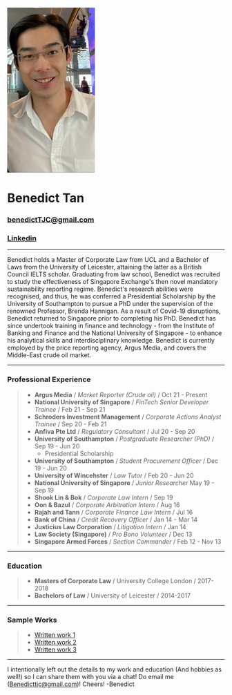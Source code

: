 ![Profile_pic](https://raw.githubusercontent.com/benedicttjc/Resume/gh-pages/Images/206819084_1092948124447480_74458620125560930_n.jpg) 

# Benedict Tan
### benedictTJC@gmail.com
### [Linkedin](https://www.linkedin.com/in/benedicttjc/)
* * *
Benedict holds a Master of Corporate Law from UCL and a Bachelor of Laws from the University of Leicester, attaining the latter as a British Council IELTS scholar. Graduating from law school, Benedict was recruited to study the effectiveness of Singapore Exchange's then novel mandatory sustainability reporting regime. Benedict's research abilities were recognised, and thus, he was conferred a Presidential Scholarship by the University of Southampton to pursue a PhD under the supervision of the renowned Professor, Brenda Hannigan. As a result of Covid-19 disruptions, Benedict returned to Singapore prior to completing his PhD. Benedict has since undertook training in finance and technology - from the Institute of Banking and Finance and the National University of Singapore - to enhance his analytical skills and interdisciplinary knowledge. Benedict is currently employed by the price reporting agency, Argus Media, and covers the Middle-East crude oil market. 

* * *

### Professional Experience

> - __Argus Media__ / _Market Reporter (Crude oil)_ / Oct 21 - Present
> - __National University of Singapore__ / _FinTech Senior Developer Trainee_ / Feb 21 - Sep 21
> - __Schroders Investment Management__ / _Corporate Actions Analyst Trainee_ / Sep 20 - Feb 21
> - __Anfiva Pte Ltd__ / _Regulatory Consultant_ / Jul 20 - Sep 20
> - __University of Southampton__  / _Postgraduate Researcher (PhD)_ / Sep 19 - Jun 20
>     - Presidential Scholarship
> - __University of Southampton__ / _Student Procurement Officer_ / Dec 19 - Jun 20
> - __University of Wincehster__ / _Law Tutor_ / Feb 20 - Jun 20
> - __National University of Singapore__ / _Junior Researcher_ May 19 - Sep 19
> - __Shook Lin & Bok__ / _Corporate Law Intern_ / Sep 19
> - __Oon & Bazul__ / _Corporate Arbitration Intern_ / Aug 16
> - __Rajah and Tann__ / _Corporate Finance Law Intern_ / Jul 16
> - __Bank of China__ / _Credit Recovery Officer_ / Jan 14 - Mar 14
> - __Justicius Law Corporation__ / _Litigation Intern_ / Jan 14
> - __Law Society (Singapore)__ / _Pro Bono Volunteer_ / Dec 13
> - __Singapore Armed Forces__ / _Section Commander_ / Feb 12 - Nov 13

* * *
### Education
> - __Masters of Corporate Law__ / University College London / 2017-2018
> - __Bachelors of Law__ / University of Leicester / 2014-2017

* * *
### Sample Works
> * [Written work 1](https://github.com/benedicttjc/Resume/raw/70b0dbf934e56fe0315f752b3a94e1f44965de86/Works/Brexit%E2%80%99s%20Influence%20on%20UK%E2%80%99s%20Corporate%20Takeover%20Defences%20(LLM%20Thesis%2C%20Unpublished).pdf)
> * [Written work 2](https://github.com/benedicttjc/Resume/raw/gh-pages/Works/Access%20to%20Justice%20in%20Theory%20and%20Practice%20-%20Short%20Essay%20(LLM%20Exam%2C%20Unpublished).pdf)
> * [Written work 3](https://github.com/benedicttjc/Resume/raw/gh-pages/Works/Trust%20-%20Short%20Essays%20(LLM%20Exam%2C%20Unpublished).pdf)

* * *
I intentionally left out the details to my work and education (And hobbies as well!) so I can share them with you via a chat! Do email me (Benedicttjc@gmail.com)! Cheers!
-Benedict

